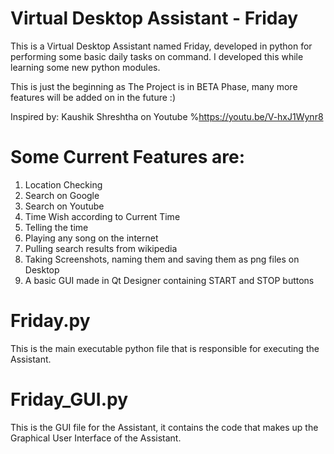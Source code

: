 # Virtual Desktop Assistant - Friday
 This is a Virtual Desktop Assistant named Friday, developed in python for performing some basic daily tasks on command. I developed this while learning some new python modules.

 This is just the beginning as The Project is in BETA Phase, many more features will be added on in the future :)

 Inspired by: Kaushik Shreshtha on Youtube
 %https://youtu.be/V-hxJ1Wynr8

 # Some Current Features are:
 1. Location Checking
 2. Search on Google
 3. Search on Youtube
 4. Time Wish according to Current Time
 5. Telling the time
 6. Playing any song on the internet
 7. Pulling search results from wikipedia
 8. Taking Screenshots, naming them and saving them as png files on Desktop
 9. A basic GUI made in Qt Designer containing START and STOP buttons

# Friday.py
This is the main executable python file that is responsible for executing the Assistant.

# Friday_GUI.py
This is the GUI file for the Assistant, it contains the code that makes up the Graphical User Interface of the Assistant.
